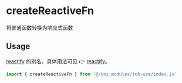 # createReactiveFn

将普通函数转换为响应式函数

## Usage

[reactify](/api/utilities/reactify) 的别名，具体用法可见 👉 [reactify](/api/utilities/reactify)。

```ts
import { createReactiveFn } from '@/uni_modules/tob-use/index.js'
```

